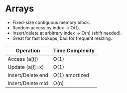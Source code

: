 # Arrays

- Fixed-size contiguous memory block.
- Random access by index → O(1).
- Insert/delete at arbitrary index → O(n) (shift needed).
- Great for fast lookups, bad for frequent resizing.

| Operation         | Time Complexity |
|-------------------|-----------------|
| Access (a[i])     | O(1)            |
| Update (a[i]=x)   | O(1)            |
| Insert/Delete end | O(1) amortized  |
| Insert/Delete mid | O(n)            |
